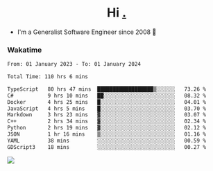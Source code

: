 <h1 align="center">Hi <a href="https://www.hackerrank.com/erasmosaraujo">.</a></h1>
 
- I'm a Generalist Software Engineer  since 2008 🚀
<!--  
<p align="left">
  <a href="https://github.com/erasmosoares/github-readme-stats">
    <img
      align="center"
      src="https://github-readme-stats.vercel.app/api/top-langs/?username=erasmosoares&theme=radical&layout=compact"
    />
  </a>
  <a href="https://github.com/erasmosoares/github-readme-stats">
    [![Harlok's WakaTime stats](https://github-readme-stats.vercel.app/api/wakatime?username=ffflabs)](https://github.com/anuraghazra/github-readme-stats)
  </a>
</p>

<!--
 ### Repo 
 
<p align="left">
 <a href="https://github.com/erasmosoares/github-readme-stats">
    <img
      align="center"
      height="165"
      src="https://github-readme-stats.vercel.app/api/pin?username=erasmosoares&repo=sample-node&title_color=fff&icon_color=f9f9f9&text_color=9f9f9f&bg_color=151515"
    />
  </a>
  <a href="https://github.com/erasmosoares/github-readme-stats">
    <img
      align="center"
      height="165"
      src="https://github-readme-stats.vercel.app/api/pin?username=erasmosoares&repo=sample-node&title_color=fff&icon_color=f9f9f9&text_color=9f9f9f&bg_color=151515"
    />
  </a>
</p>
-->

 ### Wakatime 

<!--START_SECTION:waka-->

```txt
From: 01 January 2023 - To: 01 January 2024

Total Time: 110 hrs 6 mins

TypeScript   80 hrs 47 mins  ██████████████████▒░░░░░░   73.26 %
C#           9 hrs 10 mins   ██░░░░░░░░░░░░░░░░░░░░░░░   08.32 %
Docker       4 hrs 25 mins   █░░░░░░░░░░░░░░░░░░░░░░░░   04.01 %
JavaScript   4 hrs 5 mins    █░░░░░░░░░░░░░░░░░░░░░░░░   03.70 %
Markdown     3 hrs 23 mins   ▓░░░░░░░░░░░░░░░░░░░░░░░░   03.07 %
C++          2 hrs 34 mins   ▓░░░░░░░░░░░░░░░░░░░░░░░░   02.34 %
Python       2 hrs 19 mins   ▓░░░░░░░░░░░░░░░░░░░░░░░░   02.12 %
JSON         1 hr 16 mins    ▒░░░░░░░░░░░░░░░░░░░░░░░░   01.16 %
YAML         38 mins         ░░░░░░░░░░░░░░░░░░░░░░░░░   00.59 %
GDScript3    18 mins         ░░░░░░░░░░░░░░░░░░░░░░░░░   00.27 %
```

<!--END_SECTION:waka-->

![](https://komarev.com/ghpvc/?username=erasmosoares&color=brightgreen)

